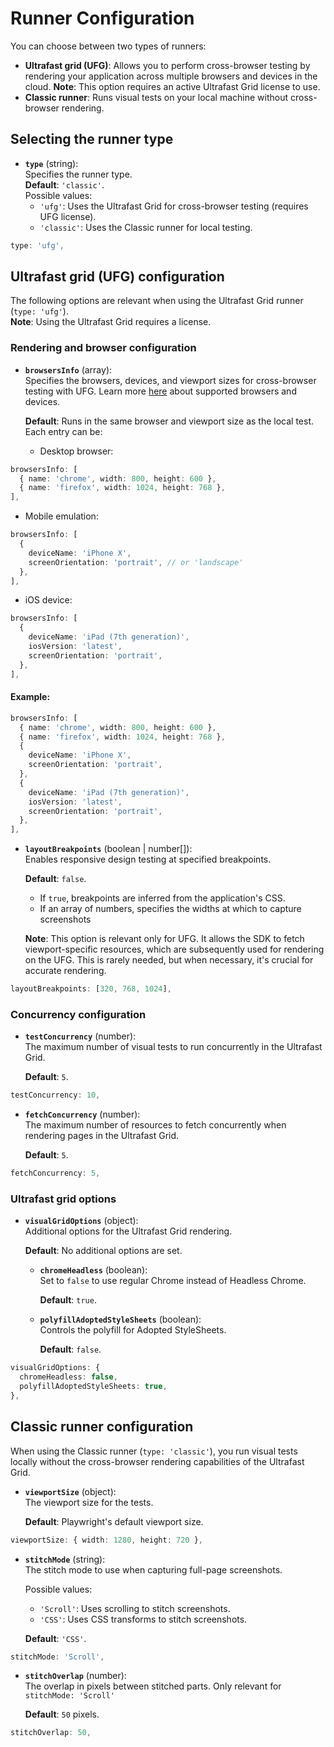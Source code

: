 # Runner Configuration

You can choose between two types of runners:

- **Ultrafast grid (UFG)**: Allows you to perform cross-browser testing by rendering your application across multiple browsers and devices in the cloud. **Note**: This option requires an active Ultrafast Grid license to use.
- **Classic runner**: Runs visual tests on your local machine without cross-browser rendering.

## Selecting the runner type

- **`type`** (string):  
  Specifies the runner type.  
  **Default**: `'classic'`.  
  Possible values:
  - `'ufg'`: Uses the Ultrafast Grid for cross-browser testing (requires UFG license).
  - `'classic'`: Uses the Classic runner for local testing.

```typescript
type: 'ufg',
```

## Ultrafast grid (UFG) configuration

The following options are relevant when using the Ultrafast Grid runner (`type: 'ufg'`).  
**Note**: Using the Ultrafast Grid requires a license.

### Rendering and browser configuration

- **`browsersInfo`** (array):  
  Specifies the browsers, devices, and viewport sizes for cross-browser testing with UFG. Learn more [here](https://applitools.com/docs/topics/overview/ufg-devices.html) about supported browsers and devices.

  **Default**: Runs in the same browser and viewport size as the local test.  
  Each entry can be:

  - Desktop browser:

```typescript
browsersInfo: [
  { name: 'chrome', width: 800, height: 600 },
  { name: 'firefox', width: 1024, height: 768 },
],
```

- Mobile emulation:

```typescript
browsersInfo: [
  {
    deviceName: 'iPhone X',
    screenOrientation: 'portrait', // or 'landscape'
  },
],
```

- iOS device:

```typescript
browsersInfo: [
  {
    deviceName: 'iPad (7th generation)',
    iosVersion: 'latest',
    screenOrientation: 'portrait',
  },
],
```

#### Example:

```typescript
browsersInfo: [
  { name: 'chrome', width: 800, height: 600 },
  { name: 'firefox', width: 1024, height: 768 },
  {
    deviceName: 'iPhone X',
    screenOrientation: 'portrait',
  },
  {
    deviceName: 'iPad (7th generation)',
    iosVersion: 'latest',
    screenOrientation: 'portrait',
  },
],
```

- **`layoutBreakpoints`** (boolean | number\[\]):  
  Enables responsive design testing at specified breakpoints.

  **Default**: `false`.

  - If `true`, breakpoints are inferred from the application's CSS.
  - If an array of numbers, specifies the widths at which to capture screenshots

  **Note**: This option is relevant only for UFG. It allows the SDK to fetch viewport-specific resources, which are subsequently used for rendering on the UFG. This is rarely needed, but when necessary, it's crucial for accurate rendering.

```typescript
layoutBreakpoints: [320, 768, 1024],
```

### Concurrency configuration

- **`testConcurrency`** (number):  
  The maximum number of visual tests to run concurrently in the Ultrafast Grid.

  **Default**: `5`.

```typescript
testConcurrency: 10,
```

- **`fetchConcurrency`** (number):  
  The maximum number of resources to fetch concurrently when rendering pages in the Ultrafast Grid.

  **Default**: `5`.

```typescript
fetchConcurrency: 5,
```

### Ultrafast grid options

- **`visualGridOptions`** (object):  
  Additional options for the Ultrafast Grid rendering.

  **Default**: No additional options are set.

  - **`chromeHeadless`** (boolean):  
    Set to `false` to use regular Chrome instead of Headless Chrome.

    **Default**: `true`.

  - **`polyfillAdoptedStyleSheets`** (boolean):  
    Controls the polyfill for Adopted StyleSheets.

    **Default**: `false`.

```typescript
visualGridOptions: {
  chromeHeadless: false,
  polyfillAdoptedStyleSheets: true,
},
```

## Classic runner configuration

When using the Classic runner (`type: 'classic'`), you run visual tests locally without the cross-browser rendering capabilities of the Ultrafast Grid.

- **`viewportSize`** (object):  
  The viewport size for the tests.

  **Default**: Playwright's default viewport size.

```typescript
viewportSize: { width: 1280, height: 720 },
```

- **`stitchMode`** (string):  
  The stitch mode to use when capturing full-page screenshots.

  Possible values:

  - `'Scroll'`: Uses scrolling to stitch screenshots.
  - `'CSS'`: Uses CSS transforms to stitch screenshots.

  **Default**: `'CSS'`.

```typescript
stitchMode: 'Scroll',
```

- **`stitchOverlap`** (number):  
  The overlap in pixels between stitched parts. Only relevant for `stitchMode: 'Scroll'`

  **Default**: `50` pixels.

```typescript
stitchOverlap: 50,
```
